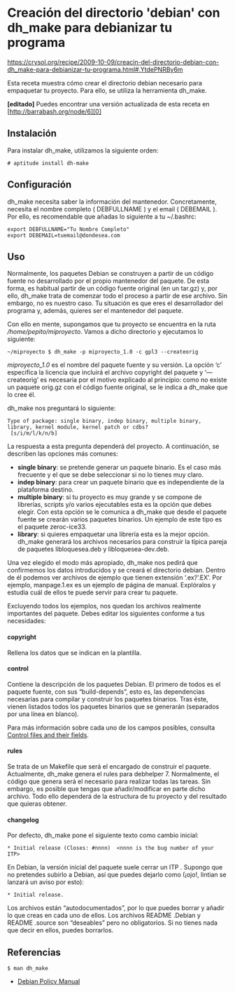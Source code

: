 # Creación del directorio 'debian' con dh_make para debianizar tu programa 
https://crysol.org/recipe/2009-10-09/creacin-del-directorio-debian-con-dh_make-para-debianizar-tu-programa.html#.YtdePNRBy6m

Esta receta muestra cómo crear el directorio debian necesario para empaquetar tu proyecto. Para ello, se utiliza la herramienta dh_make.

**[editado]** Puedes encontrar una versión actualizada de esta receta en [http://barrabash.org/node/6][0]

## Instalación

Para instalar dh_make, utilizamos la siguiente orden:

    # aptitude install dh-make

## Configuración

dh_make necesita saber la información del mantenedor. Concretamente, necesita el nombre completo ( DEBFULLNAME ) y el email ( DEBEMAIL ). Por ello, es recomendable que añadas lo siguiente a tu ~/.bashrc:

    export DEBFULLNAME="Tu Nombre Completo"
    export DEBEMAIL=tuemail@dondesea.com

## Uso

Normalmente, los paquetes Debian se construyen a partir de un código fuente no desarrollado por el propio mantenedor del paquete. De esta forma, es habitual partir de un código fuente original (en un tar.gz) y, por ello, dh_make trata de comenzar todo el proceso a partir de ese archivo. Sin embargo, no es nuestro caso. Tu situación es que eres el desarrollador del programa y, además, quieres ser el mantenedor del paquete.

Con ello en mente, supongamos que tu proyecto se encuentra en la ruta _/home/pepito/miproyecto_. Vamos a dicho directorio y ejecutamos lo siguiente:

    ~/miproyecto $ dh_make -p miproyecto_1.0 -c gpl3 --createorig

_miproyecto_1.0_ es el nombre del paquete fuente y su versión. La opción ‘c’ especifica la licencia que incluirá el archivo copyright del paquete y ‘—createorig’ es necesaria por el motivo explicado al principio: como no existe un paquete orig.gz con el código fuente original, se le indica a dh_make que lo cree él.

dh_make nos preguntará lo siguiente:

    Type of package: single binary, indep binary, multiple binary, library, kernel module, kernel patch or cdbs?
     [s/i/m/l/k/n/b]

La respuesta a esta pregunta dependerá del proyecto. A continuación, se describen las opciones más comunes:

* **single binary**: se pretende generar un paquete binario. Es el caso más frecuente y el que se debe seleccionar si no lo tienes muy claro.
* **indep binary**: para crear un paquete binario que es independiente de la plataforma destino.
* **multiple binary**: si tu proyecto es muy grande y se compone de librerías, scripts y/o varios ejecutables esta es la opción que debes elegir. Con esta opción se le comunica a dh_make que desde el paquete fuente se crearán varios paquetes binarios. Un ejemplo de este tipo es el paquete zeroc-ice33.
* **library**: si quieres empaquetar una librería esta es la mejor opción. dh_make generará los archivos necesarios para construir la típica pareja de paquetes libloquesea.deb y libloquesea-dev.deb.

Una vez elegido el modo más apropiado, dh_make nos pedirá que confirmemos los datos introducidos y se creará el directorio debian. Dentro de él podemos ver archivos de ejemplo que tienen extensión ‘.ex’/‘.EX’. Por ejemplo, manpage.1.ex es un ejemplo de página de manual. Explóralos y estudia cuál de ellos te puede servir para crear tu paquete.

Excluyendo todos los ejemplos, nos quedan los archivos realmente importantes del paquete. Debes editar los siguientes conforme a tus necesidades:

#### copyright

Rellena los datos que se indican en la plantilla.

#### control

Contiene la descripción de los paquetes Debian. El primero de todos es el paquete fuente, con sus “build-depends”, esto es, las dependencias necesarias para compilar y construir los paquetes binarios. Tras éste, vienen listados todos los paquetes binarios que se generarán (separados por una línea en blanco).

Para más información sobre cada uno de los campos posibles, consulta [Control files and their fields][1].

#### rules

Se trata de un Makefile que será el encargado de construir el paquete. Actualmente, dh_make genera el rules para debhelper 7. Normalmente, el código que genera será el necesario para realizar todas las tareas. Sin embargo, es posible que tengas que añadir/modificar en parte dicho archivo. Todo ello dependerá de la estructura de tu proyecto y del resultado que quieras obtener.

#### changelog

Por defecto, dh_make pone el siguiente texto como cambio inicial:

    * Initial release (Closes: #nnnn)  <nnnn is the bug number of your ITP>

En Debian, la versión inicial del paquete suele cerrar un ITP . Supongo que no pretendes subirlo a Debian, así que puedes dejarlo como (¡ojo!, lintian se lanzará un aviso por esto):

    * Initial release.

Los archivos están “autodocumentados”, por lo que puedes borrar y añadir lo que creas en cada uno de ellos. Los archivos README .Debian y README .source son “deseables” pero no obligatorios. Si no tienes nada que decir en ellos, puedes borrarlos.

## Referencias

    $ man dh_make

* [Debian Policy Manual][2]

[0]: http://barrabash.org/node/6
[1]: http://www.debian.org/doc/debian-policy/ch-controlfields.html
[2]: http://www.debian.org/doc/debian-policy/
